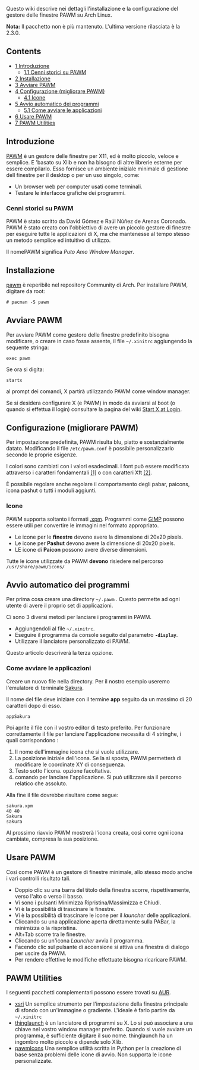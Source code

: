 Questo wiki descrive nei dettagli l'installazione e la configurazione del gestore delle finestre PAWM su Arch Linux.

**Nota:** Il pacchetto non è più mantenuto. L'ultima versione rilasciata è la 2.3.0.

## Contents

*   [1 Introduzione](#Introduzione)
    *   [1.1 Cenni storici su PAWM](#Cenni_storici_su_PAWM)
*   [2 Installazione](#Installazione)
*   [3 Avviare PAWM](#Avviare_PAWM)
*   [4 Configurazione (migliorare PAWM)](#Configurazione_.28migliorare_PAWM.29)
    *   [4.1 Icone](#Icone)
*   [5 Avvio automatico dei programmi](#Avvio_automatico_dei_programmi)
    *   [5.1 Come avviare le applicazioni](#Come_avviare_le_applicazioni)
*   [6 Usare PAWM](#Usare_PAWM)
*   [7 PAWM Utilities](#PAWM_Utilities)

## Introduzione

[PAWM](https://sites.google.com/site/pleyadestest/david/projects/pawm) è un gestore delle finestre per X11, ed è molto piccolo, veloce e semplice. E 'basato su Xlib e non ha bisogno di altre librerie esterne per essere compilarlo. Esso fornisce un ambiente iniziale minimale di gestione dell finestre per il desktop o per un uso singolo, come:

*   Un browser web per computer usati come terminali.
*   Testare le interfacce grafiche dei programmi.

### Cenni storici su PAWM

PAWM è stato scritto da David Gómez e Raúl Núñez de Arenas Coronado. PAWM è stato creato con l'obbiettivo di avere un piccolo gestore di finestre per eseguire tutte le applicazioni di X, ma che mantenesse al tempo stesso un metodo semplice ed intuitivo di utilizzo.

Il nomePAWM significa _Puto Amo Window Manager_.

## Installazione

[pawm](https://www.archlinux.org/packages/?name=pawm) è reperibile nel repository Community di Arch. Per installare PAWM, digitare da root:

 `# pacman -S pawm` 

## Avviare PAWM

Per avviare PAWM come gestore delle finestre predefinito bisogna modificare, o creare in caso fosse assente, il file `~/.xinitrc` aggiungendo la sequente stringa:

```
exec pawm

```

Se ora si digita:

```
startx

```

al prompt dei comandi, X partirà utilizzando PAWM come window manager.

Se si desidera configurare X (e PAWM) in modo da avviarsi al boot (o quando si effettua il login) consultare la pagina del wiki [Start X at Login](/index.php/Start_X_at_Login_(Italiano) "Start X at Login (Italiano)").

## Configurazione (migliorare PAWM)

Per impostazione predefinita, PAWM risulta blu, piatto e sostanzialmente datato. Modificando il file `/etc/pawm.conf` è possibile personalizzarlo secondo le proprie esigenze.

I colori sono cambiati con i valori esadecimali. I font può essere modificato attraverso i caratteri fondamentali [[1]](http://en.wikipedia.org/wiki/X_logical_font_description) o con caratteri Xft [[2]](http://www.x.org/archive/X11R6.8.2/doc/fonts.html).

È possibile regolare anche regolare il comportamento degli pabar, paicons, icona pashut o tutti i moduli aggiunti.

### Icone

PAWM supporta soltanto i formati [.xpm](http://en.wikipedia.org/wiki/X_PixMap). Programmi come [GIMP](/index.php/GIMP#GIMP "GIMP") possono essere utili per convertire le immagini nel formato appropriato.

*   Le icone per le **finestre** devono avere la dimensione di 20x20 pixels.
*   Le icone per **Pashut** devono avere la dimensione di 20x20 pixels.
*   LE icone di **Paicon** possono avere diverse dimensioni.

Tutte le icone utilizzate da PAWM **devono** risiedere nel percorso `/usr/share/pawm/icons/`

## Avvio automatico dei programmi

Per prima cosa creare una directory `~/.pawm` . Questo permette ad ogni utente di avere il proprio set di applicazioni.

Ci sono 3 diversi metodi per lanciare i programmi in PAWM.

*   Aggiungendoli al file `~/.xinitrc`.
*   Eseguire il programma da console seguito dal parametro **`-display`**.
*   Utilizzare il lanciatore personalizzato di PAWM.

Questo articolo descriverà la terza opzione.

### Come avviare le applicazioni

Creare un nuovo file nella directory. Per il nostro esempio useremo l'emulatore di terminale [Sakura](http://www.pleyades.net/david/sakura.php).

Il nome del file deve iniziare con il termine **app** seguito da un massimo di 20 caratteri dopo di esso.

```
appSakura

```

Poi aprite il file con il vostro editor di testo preferito. Per funzionare correttamente il file per lanciare l'applicazione necessita di 4 stringhe, i quali corrispondono :

1.  Il nome dell'immagine icona che si vuole utilizzare.
2.  La posizione iniziale dell'icona. Se la si sposta, PAWM permetterà di modificare le coordinate XY di conseguenza.
3.  Testo sotto l'icona. opzione facoltativa.
4.  comando per lanciare l'applicazione. Si può utilizzare sia il percorso relatico che assoluto.

Alla fine il file dovrebbe risultare come segue:

```
sakura.xpm
40 40
Sakura
sakura

```

Al prossimo riavvio PAWM mostrerà l'icona creata, così come ogni icona cambiate, compresa la sua posizione.

## Usare PAWM

Così come PAWM è un gestore di finestre minimale, allo stesso modo anche i vari controlli risultato tali.

*   Doppio clic su una barra del titolo della finestra scorre, rispettivamente, verso l'alto o verso il basso.
*   Vi sono i pulsanti Minimizza Ripristina/Massimizza e Chiudi.
*   Vi è la possibilità di trascinare le finestre.
*   Vi è la possibilità di trascinare le icone per il _launcher_ delle applicazioni.
*   Cliccando su una applicazione aperta direttamente sulla PABar, la minimizza o la rispristina.
*   Alt+Tab scorre tra le finestre.
*   Cliccando su un'icona _Launcher_ avvia il programma.
*   Facendo clic sul pulsante di accensione si attiva una finestra di dialogo per uscire da PAWM.
*   Per rendere effettive le modifiche effettuate bisogna ricaricare PAWM.

## PAWM Utilities

I seguenti pacchetti complementari possono essere trovati su [AUR](/index.php/AUR "AUR").

*   [xsri](https://aur.archlinux.org/packages/xsri/) Un semplice strumento per l'impostazione della finestra principale di sfondo con un'immagine o gradiente. L'ideale è farlo partire da `~/.xinitrc`
*   [thinglaunch](https://aur.archlinux.org/packages/thinglaunch/) è un lanciatore di programmi su X. Lo si può associare a una chiave nel vostro window manager preferito. Quando si vuole avviare un programma, è sufficiente digitare il suo nome. thinglaunch ha un ingombro molto piccolo e dipende solo Xlib.
*   [pawmIcons](https://aur.archlinux.org/packages/pawmIcons/) Una semplice utilità scritta in Python per la creazione di base senza problemi delle icone di avvio. Non supporta le icone personalizzate.